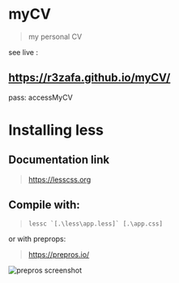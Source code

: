 
# myCV
> my personal CV

see live : 
## https://r3zafa.github.io/myCV/
pass: accessMyCV

# Installing less
## Documentation link
> https://lesscss.org

## Compile with:
>  ``lessc `[.\less\app.less]` [.\app.css]``

or with preprops:

> https://prepros.io/

![prepros screenshot](https://prepros.io/img/home/screenshot-windows.png)



